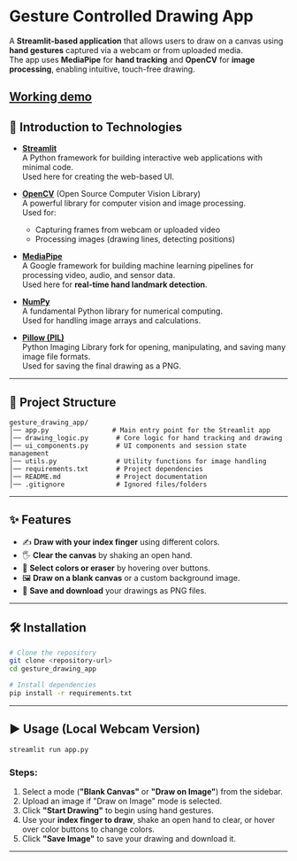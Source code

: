 # Gesture Controlled Drawing App

A **Streamlit-based application** that allows users to draw on a canvas using **hand gestures** captured via a webcam or from uploaded media.  
The app uses **MediaPipe** for **hand tracking** and **OpenCV** for **image processing**, enabling intuitive, touch-free drawing.

[Working demo](https://www.linkedin.com/posts/libamariyamk_mediapipe-opencv-streamlit-activity-7361702686456504320-w673?utm_source=share&utm_medium=member_desktop&rcm=ACoAADwFql8B3vuNvys3D1U7rCfjnKrxWzUMPQk)
---

## 📌 Introduction to Technologies

- **[Streamlit](https://streamlit.io/)**  
  A Python framework for building interactive web applications with minimal code.  
  Used here for creating the web-based UI.

- **[OpenCV](https://opencv.org/)** (Open Source Computer Vision Library)  
  A powerful library for computer vision and image processing.  
  Used for:
  - Capturing frames from webcam or uploaded video
  - Processing images (drawing lines, detecting positions)

- **[MediaPipe](https://developers.google.com/mediapipe)**  
  A Google framework for building machine learning pipelines for processing video, audio, and sensor data.  
  Used here for **real-time hand landmark detection**.

- **[NumPy](https://numpy.org/)**  
  A fundamental Python library for numerical computing.  
  Used for handling image arrays and calculations.

- **[Pillow (PIL)](https://python-pillow.org/)**  
  Python Imaging Library fork for opening, manipulating, and saving many image file formats.  
  Used for saving the final drawing as a PNG.

---
## 📂 Project Structure

```
gesture_drawing_app/
│── app.py                # Main entry point for the Streamlit app
│── drawing_logic.py       # Core logic for hand tracking and drawing
│── ui_components.py       # UI components and session state management
│── utils.py               # Utility functions for image handling
│── requirements.txt       # Project dependencies
│── README.md              # Project documentation
│── .gitignore             # Ignored files/folders
```

---
## ✨ Features

- ✍ **Draw with your index finger** using different colors.  
- 🖐 **Clear the canvas** by shaking an open hand.  
- 🎨 **Select colors or eraser** by hovering over buttons.  
- 🖼 **Draw on a blank canvas** or a custom background image.  
- 💾 **Save and download** your drawings as PNG files.  

---

## 🛠 Installation

```bash
# Clone the repository
git clone <repository-url>
cd gesture_drawing_app

# Install dependencies
pip install -r requirements.txt
````

---

## ▶ Usage (Local Webcam Version)

```bash
streamlit run app.py
```

### Steps:

1. Select a mode (**"Blank Canvas"** or **"Draw on Image"**) from the sidebar.
2. Upload an image if "Draw on Image" mode is selected.
3. Click **"Start Drawing"** to begin using hand gestures.
4. Use your **index finger to draw**, shake an open hand to clear, or hover over color buttons to change colors.
5. Click **"Save Image"** to save your drawing and download it.

---




